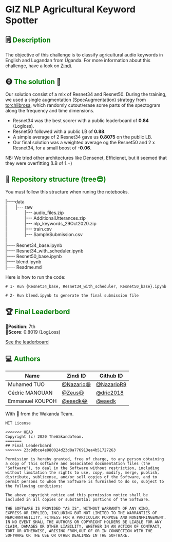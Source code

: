 # GIZ NLP Agricultural Keyword Spotter
    
## 🗒<span style='color:green'> Description </span>

The objective of this challenge is to classify agricultural audio keywords in English and Lugandan from Uganda.
For more information about this challenge, have a look on [Zindi](https://zindi.africa/competitions/giz-nlp-agricultural-keyword-spotter).

##  😷<span style='color:green'> The solution </span> 🧠

Our solution consist of a mix of Resnet34 and Resnet50. During the training, we used a single augmentation (SpecAugmentation) strategy from [torchlibrosa](https://github.com/qiuqiangkong/torchlibrosa), which randomly cutout/erase some parts of the spectogram along the frequency and time dimensions.

* Resnet34 was the best scorer with a public leaderboard of **0.84** (Logloss).
* Resnet50 followed with a public LB of **0.88**.
* A simple average of 2 Resnet34 gave us **0.8075** on the public LB.
* Our final solution was a weighted average og the Resnet50 and 2 x Resnet34, for a small boost of **-0.06**.

NB: We tried other architectures like Densenet, Efficienet, but it seemed that they were overfitting (LB of 1.+)


## 🌴<span style='color:green'> Repository structure (tree😎)</span>
You must follow this structure when runing the notebooks.

|----data  
|&nbsp;&nbsp;&nbsp;&nbsp;&nbsp;&nbsp;      |--- raw  
|&nbsp;&nbsp;&nbsp;&nbsp;&nbsp;&nbsp;      &nbsp;&nbsp;&nbsp;&nbsp;&nbsp;&nbsp;      |--- audio_files.zip  
|&nbsp;&nbsp;&nbsp;&nbsp;&nbsp;&nbsp;      &nbsp;&nbsp;&nbsp;&nbsp;&nbsp;&nbsp;      |--- AdditionalUtterances.zip  
|&nbsp;&nbsp;&nbsp;&nbsp;&nbsp;&nbsp;      &nbsp;&nbsp;&nbsp;&nbsp;&nbsp;&nbsp;      |--- nlp_keywords_29Oct2020.zip  
|&nbsp;&nbsp;&nbsp;&nbsp;&nbsp;&nbsp;      &nbsp;&nbsp;&nbsp;&nbsp;&nbsp;&nbsp;      |--- train.csv  
|&nbsp;&nbsp;&nbsp;&nbsp;&nbsp;&nbsp;      &nbsp;&nbsp;&nbsp;&nbsp;&nbsp;&nbsp;      |--- SampleSubmission.csv  
|\
|---- Resnet34_base.ipynb\
|---- Resnet34_with_scheduler.ipynb\
|---- Resnet50_base.ipynb\
|---- blend.ipynb\
|---- Readme.md  


Here is how to run the code:

 ```
 # 1- Run {Resnet34_base, Resnet34_with_scheduler, Resnet50_base}.ipynb
 
 # 2- Run blend.ipynb to generate the final submission file
 
```


## 🏆<span style='color:green'> Final Leaderbord </span>

🏅**Position**: 7th  
🏅**Score**: 0.8019 (LogLoss)   


[See the leaderboard](https://zindi.africa/competitions/giz-nlp-agricultural-keyword-spotter/leaderboard)


## 💻<span style='color:green'> Authors </span>

<div align='center'>

| Name           |                     Zindi ID                     |                  Github ID               |
|----------------|--------------------------------------------------|------------------------------------------|
|Muhamed TUO     |[@Nazario😁](https://zindi.africa/users/Muhamed_Tuo)  |[@NazarioR9](https://github.com/NazarioR9)|
| Cédric MANOUAN |[@Zeus😆](https://zindi.africa/users/I_am_Zeus_AI)        |[@dric2018](https://github.com/dric2018)  |
|Emmanuel KOUPOH |[@eaedk😂](https://zindi.africa/users/eaedk)      |[@eaedk](https://github.com/eaedk)        |

</div>


With 💖 from the Wakanda Team.



```
MIT License

<<<<<<< HEAD
Copyright (c) 2020 TheWakandaTeam.
=======
## Final Leaderboard
>>>>>>> 23c9dbce4e880024d23d8a776913ea4b51727263

Permission is hereby granted, free of charge, to any person obtaining a copy of this software and associated documentation files (the "Software"), to deal in the Software without restriction, including without limitation the rights to use, copy, modify, merge, publish, distribute, sublicense, and/or sell copies of the Software, and to permit persons to whom the Software is furnished to do so, subject to the following conditions:

The above copyright notice and this permission notice shall be included in all copies or substantial portions of the Software.

THE SOFTWARE IS PROVIDED "AS IS", WITHOUT WARRANTY OF ANY KIND, EXPRESS OR IMPLIED, INCLUDING BUT NOT LIMITED TO THE WARRANTIES OF MERCHANTABILITY, FITNESS FOR A PARTICULAR PURPOSE AND NONINFRINGEMENT. IN NO EVENT SHALL THE AUTHORS OR COPYRIGHT HOLDERS BE LIABLE FOR ANY CLAIM, DAMAGES OR OTHER LIABILITY, WHETHER IN AN ACTION OF CONTRACT, TORT OR OTHERWISE, ARISING FROM,OUT OF OR IN CONNECTION WITH THE SOFTWARE OR THE USE OR OTHER DEALINGS IN THE SOFTWARE.
```
